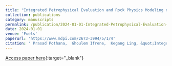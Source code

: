 ```yaml
---
title: "Integrated Petrophysical Evaluation and Rock Physics Modeling of Broom Creek Deep Saline Aquifer for Geological CO2 Storage"
collection: publications
category: manuscripts
permalink: /publication/2024-01-01-Integrated-Petrophysical-Evaluation-and-Rock-Physics-Modeling-of-Broom-Creek-Deep-Saline-Aquifer-for-Geological-CO2-Storage
date: 2024-01-01
venue: 'Fuels'
paperurl: 'https://www.mdpi.com/2673-3994/5/1/4'
citation: ' Prasad Pothana,  Ghoulem Ifrene,  Kegang Ling, &quot;Integrated Petrophysical Evaluation and Rock Physics Modeling of Broom Creek Deep Saline Aquifer for Geological CO2 Storage.&quot; Fuels, 2024.'
---
```

[Access paper here](https://www.mdpi.com/2673-3994/5/1/4){:target="_blank"}
